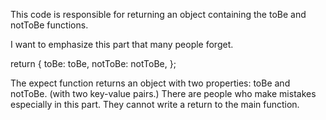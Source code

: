 This code is responsible for returning an object containing the toBe and notToBe functions. 

I want to emphasize this part that many people forget.

return { toBe: toBe,
       notToBe: notToBe, };

The expect function returns an object with two properties: toBe and notToBe. (with two key-value pairs.)
There are people who make mistakes especially in this part. They cannot write a return to the main function. 
